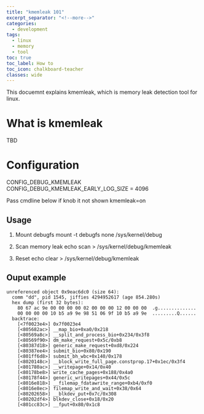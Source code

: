 ```yaml
---
title: "kmemleak 101"
excerpt_separator: "<!--more-->"
categories:
  - development
tags:
  - linux
  - memory
  - tool
toc: true
toc_label: How to
toc_icon: chalkboard-teacher
classes: wide
---
```


This docuemnt explains kmemleak, which is memory leak detection tool for linux.

# What is kmemleak
TBD

# Configuration
CONFIG_DEBUG_KMEMLEAK
CONFIG_DEBUG_KMEMLEAK_EARLY_LOG_SIZE  = 4096

Pass cmdline below if knob it not shown
kmemleak=on


## Usage
1. Mount debugfs
mount -t debugfs none /sys/kernel/debug

2. Scan memory leak
echo scan > /sys/kernel/debug/kmemleak

3. Reset
echo clear > /sys/kernel/debug/kmemleak



## Ouput example

```
unreferenced object 0x9eac6dc0 (size 64):
  comm "dd", pid 1545, jiffies 4294952617 (age 854.280s)
  hex dump (first 32 bytes):
    80 67 ac 9e 00 00 00 00 02 00 00 00 12 00 00 00  .g..............
    00 00 00 00 10 b5 a9 9e 98 51 06 9f 10 b5 a9 9e  .........Q......
  backtrace:
    [<7f0023e4>] 0x7f0023e4
    [<805682ac>] __map_bio+0xa0/0x218
    [<80569a8c>] __split_and_process_bio+0x234/0x3f8
    [<80569f90>] dm_make_request+0x5c/0xb8
    [<80387d18>] generic_make_request+0xd8/0x224
    [<80387ee4>] submit_bio+0x80/0x190
    [<801ff6d8>] submit_bh_wbc+0x140/0x178
    [<8020148c>] __block_write_full_page.constprop.17+0x1ec/0x3f4
    [<801780ac>] __writepage+0x14/0x40
    [<80178be8>] write_cache_pages+0x188/0x4a0
    [<80178f44>] generic_writepages+0x44/0x5c
    [<8016e818>] __filemap_fdatawrite_range+0xb4/0xf0
    [<8016e8ec>] filemap_write_and_wait+0x38/0x64
    [<80202658>] __blkdev_put+0x7c/0x308
    [<80202df4>] blkdev_close+0x18/0x20
    [<801cc83c>] __fput+0x80/0x1c8
```
